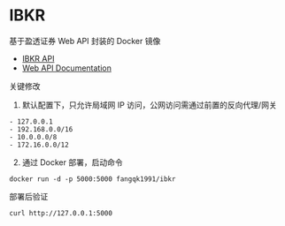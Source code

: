 # IBKR

基于盈透证券 Web API 封装的 Docker 镜像

* [IBKR API](https://ibkrcampus.com/ibkr-api-page/getting-started/)
* [Web API Documentation](https://ibkrcampus.com/ibkr-api-page/webapi-doc/)

关键修改

1. 默认配置下，只允许局域网 IP 访问，公网访问需通过前置的反向代理/网关

```
- 127.0.0.1
- 192.168.0.0/16
- 10.0.0.0/8
- 172.16.0.0/12
```

2. 通过 Docker 部署，启动命令

```
docker run -d -p 5000:5000 fangqk1991/ibkr
```

部署后验证

```
curl http://127.0.0.1:5000
```
